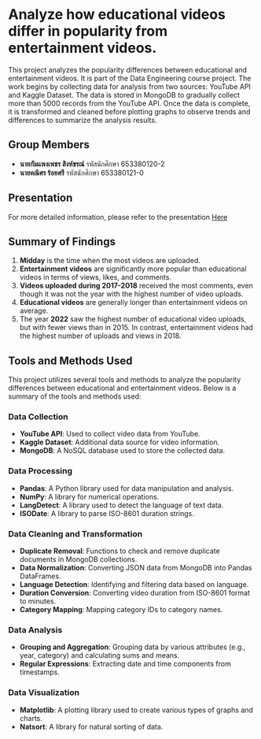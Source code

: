 # Analyze how educational videos differ in popularity from entertainment videos.

This project analyzes the popularity differences between educational and entertainment videos. It is part of the Data Engineering course project. The work begins by collecting data for analysis from two sources: YouTube API and Kaggle Dataset. The data is stored in MongoDB to gradually collect more than 5000 records from the YouTube API. Once the data is complete, it is transformed and cleaned before plotting graphs to observe trends and differences to summarize the analysis results.
## Group Members
 - **นายกัมแพงเพชร สิงห์ขรณ์** รหัสนักศึกษา 653380120-2
 - **นายคณิศร ร้อยศรี** รหัสนักศึกษา 653380121-0

## Presentation
For more detailed information, please refer to the presentation [Here](./Presentation.pdf)

## Summary of Findings

1. **Midday** is the time when the most videos are uploaded.
2. **Entertainment videos** are significantly more popular than educational videos in terms of views, likes, and comments.
3. **Videos uploaded during 2017-2018** received the most comments, even though it was not the year with the highest number of video uploads.
4. **Educational videos** are generally longer than entertainment videos on average.
5. The year **2022** saw the highest number of educational video uploads, but with fewer views than in 2015. In contrast, entertainment videos had the highest number of uploads and views in 2018.

## Tools and Methods Used

This project utilizes several tools and methods to analyze the popularity differences between educational and entertainment videos. Below is a summary of the tools and methods used:

### Data Collection
- **YouTube API**: Used to collect video data from YouTube.
- **Kaggle Dataset**: Additional data source for video information.
- **MongoDB**: A NoSQL database used to store the collected data.

### Data Processing
- **Pandas**: A Python library used for data manipulation and analysis.
- **NumPy**: A library for numerical operations.
- **LangDetect**: A library used to detect the language of text data.
- **ISODate**: A library to parse ISO-8601 duration strings.

### Data Cleaning and Transformation
- **Duplicate Removal**: Functions to check and remove duplicate documents in MongoDB collections.
- **Data Normalization**: Converting JSON data from MongoDB into Pandas DataFrames.
- **Language Detection**: Identifying and filtering data based on language.
- **Duration Conversion**: Converting video duration from ISO-8601 format to minutes.
- **Category Mapping**: Mapping category IDs to category names.

### Data Analysis
- **Grouping and Aggregation**: Grouping data by various attributes (e.g., year, category) and calculating sums and means.
- **Regular Expressions**: Extracting date and time components from timestamps.

### Data Visualization
- **Matplotlib**: A plotting library used to create various types of graphs and charts.
- **Natsort**: A library for natural sorting of data.
